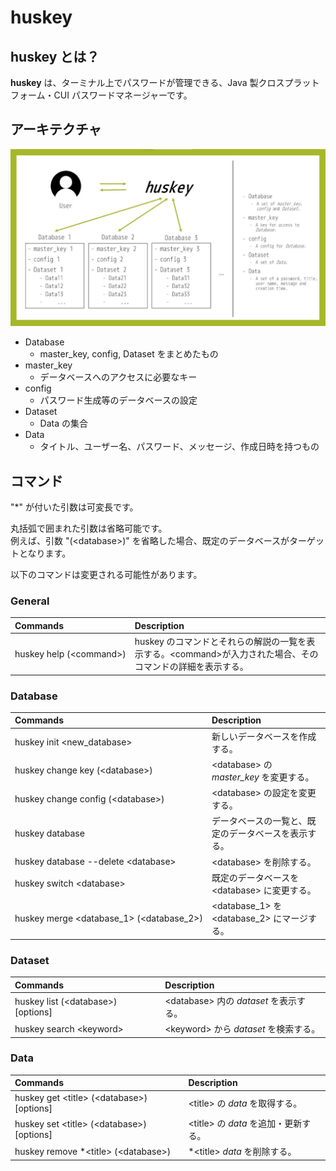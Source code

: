 # huskey

## huskey とは？

**huskey** は、ターミナル上でパスワードが管理できる、Java 製クロスプラットフォーム・CUI パスワードマネージャーです。

## アーキテクチャ

![huskey_architecture](img/huskey_architecture.jpg)

- Database
    - master_key, config, Dataset をまとめたもの
- master_key
    - データベースへのアクセスに必要なキー
- config
    - パスワード生成等のデータベースの設定
- Dataset
    - Data の集合
- Data
    - タイトル、ユーザー名、パスワード、メッセージ、作成日時を持つもの

## コマンド

"\*" が付いた引数は可変長です。

丸括弧で囲まれた引数は省略可能です。  
例えば、引数 "(\<database>)" を省略した場合、既定のデータベースがターゲットとなります。

以下のコマンドは変更される可能性があります。

### General

| Commands                 | Description                                                                                                 |
| :----------------------- | :---------------------------------------------------------------------------------------------------------- |
| huskey help (\<command>) | huskey のコマンドとそれらの解説の一覧を表示する。\<command>が入力された場合、そのコマンドの詳細を表示する。 |

### Database

| Commands                                   | Description                                           |
| :----------------------------------------- | :---------------------------------------------------- |
| huskey init \<new_database>                | 新しいデータベースを作成する。                        |
| huskey change key (\<database>)            | \<database> の _master_key_ を変更する。              |
| huskey change config (\<database>)         | \<database> の設定を変更する。                        |
| huskey database                            | データベースの一覧と、既定のデータベースを表示する。  |
| huskey database --delete \<database>       | \<database> を削除する。                              |
| huskey switch \<database>                  | 既定のデータベースを \<database> に変更する。         |
| huskey merge \<database_1> (\<database_2>) | \<database_1> を \<database_2> にマージする。         |

### Dataset

| Commands                             | Description                             |
| :----------------------------------- | :-------------------------------------- |
| huskey list (\<database>) \[options] | \<database> 内の _dataset_ を表示する。 |
| huskey search \<keyword>             | \<keyword> から _dataset_ を検索する。  |

### Data

| Commands                                     | Description                           |
| :------------------------------------------- | :------------------------------------ |
| huskey get \<title> (\<database>) \[options] | \<title> の _data_ を取得する。       |
| huskey set \<title> (\<database>) \[options] | \<title> の _data_ を追加・更新する。 |
| huskey remove \*\<title> (\<database>)       | \*\<title> _data_ を削除する。        |
